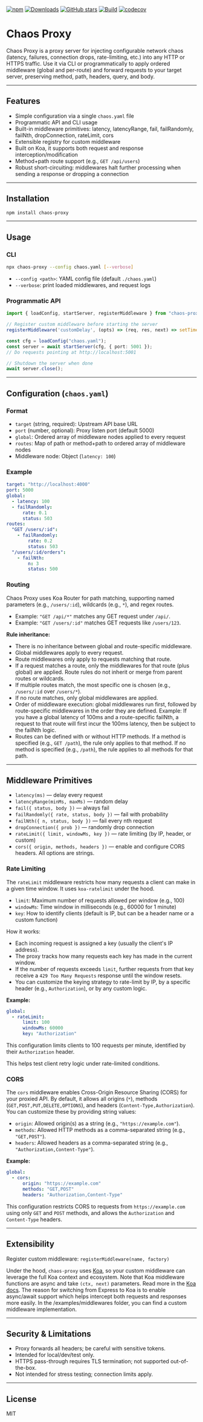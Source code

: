 [![npm](https://img.shields.io/npm/v/chaos-proxy)](https://www.npmjs.com/package/chaos-proxy)
[![Downloads](https://img.shields.io/npm/dm/chaos-proxy)](https://www.npmjs.com/package/chaos-proxy)
[![GitHub stars](https://img.shields.io/github/stars/gkoos/chaos-proxy?style=social)](https://github.com/gkoos/chaos-proxy)
[![Build](https://github.com/gkoos/chaos-proxy/actions/workflows/ci.yaml/badge.svg)](https://github.com/gkoos/chaos-proxy/actions)
[![codecov](https://codecov.io/gh/gkoos/chaos-proxy/branch/main/graph/badge.svg)](https://codecov.io/gh/gkoos/chaos-proxy)

# Chaos Proxy

Chaos Proxy is a proxy server for injecting configurable network chaos (latency, failures, connection drops, rate-limiting, etc.) into any HTTP or HTTPS traffic. Use it via CLI or programmatically to apply ordered middleware (global and per-route) and forward requests to your target server, preserving method, path, headers, query, and body.

---

## Features

- Simple configuration via a single `chaos.yaml` file
- Programmatic API and CLI usage
- Built-in middleware primitives: latency, latencyRange, fail, failRandomly, failNth, dropConnection, rateLimit, cors
- Extensible registry for custom middleware
- Built on Koa, it supports both request and response interception/modification
- Method+path route support (e.g., `GET /api/users`)
- Robust short-circuiting: middlewares halt further processing when sending a response or dropping a connection

---

## Installation

```bash
npm install chaos-proxy
```

---

## Usage

### CLI

```bash
npx chaos-proxy --config chaos.yaml [--verbose]
```
- `--config <path>`: YAML config file (default `./chaos.yaml`)
- `--verbose`: print loaded middlewares,  and request logs

### Programmatic API

```ts
import { loadConfig, startServer, registerMiddleware } from "chaos-proxy";

// Register custom middleware before starting the server
registerMiddleware('customDelay', (opts) => (req, res, next) => setTimeout(next, opts.ms));

const cfg = loadConfig("chaos.yaml");
const server = await startServer(cfg, { port: 5001 });
// Do requests pointing at http://localhost:5001

// Shutdown the server when done
await server.close();
```

---

## Configuration (`chaos.yaml`)

### Format

- `target` (string, required): Upstream API base URL
- `port` (number, optional): Proxy listen port (default 5000)
- `global`: Ordered array of middleware nodes applied to every request
- `routes`: Map of path or method+path to ordered array of middleware nodes
- Middleware node: Object (`latency: 100`)

### Example

```yaml
target: "http://localhost:4000"
port: 5000
global:
  - latency: 100
  - failRandomly:
      rate: 0.1
      status: 503
routes:
  "GET /users/:id":
    - failRandomly:
        rate: 0.2
        status: 503
  "/users/:id/orders":
    - failNth:
        n: 3
        status: 500
```

### Routing

Chaos Proxy uses Koa Router for path matching, supporting named parameters (e.g., `/users/:id`), wildcards (e.g., `*`), and regex routes.

- Example: `"GET /api/*"` matches any GET request under `/api/`.
- Example: `"GET /users/:id"` matches GET requests like `/users/123`.

**Rule inheritance:**
- There is no inheritance between global and route-specific middleware.
- Global middlewares apply to every request.
- Route middlewares only apply to requests matching that route.
- If a request matches a route, only the middlewares for that route (plus global) are applied. Route rules do not inherit or merge from parent routes or wildcards.
- If multiple routes match, the most specific one is chosen (e.g., `/users/:id` over `/users/*`).
- If no route matches, only global middlewares are applied.
- Order of middleware execution: global middlewares run first, followed by route-specific middlewares in the order they are defined. Example: If you have a global latency of 100ms and a route-specific failNth, a request to that route will first incur the 100ms latency, then be subject to the failNth logic.
- Routes can be defined with or without HTTP methods. If a method is specified (e.g., `GET /path`), the rule only applies to that method. If no method is specified (e.g., `/path`), the rule applies to all methods for that path.

---

## Middleware Primitives

- `latency(ms)` — delay every request
- `latencyRange(minMs, maxMs)` — random delay
- `fail({ status, body })` — always fail
- `failRandomly({ rate, status, body })` — fail with probability
- `failNth({ n, status, body })` — fail every nth request
- `dropConnection({ prob })` — randomly drop connection
- `rateLimit({ limit, windowMs, key })` — rate limiting (by IP, header, or custom)
- `cors({ origin, methods, headers })` — enable and configure CORS headers. All options are strings.

### Rate Limiting

The `rateLimit` middleware restricts how many requests a client can make in a given time window. It uses `koa-ratelimit` under the hood.

- `limit`: Maximum number of requests allowed per window (e.g., 100)
- `windowMs`: Time window in milliseconds (e.g., 60000 for 1 minute)
- `key`: How to identify clients (default is IP, but can be a header name or a custom function)

How it works:
- Each incoming request is assigned a key (usually the client's IP address).
- The proxy tracks how many requests each key has made in the current window.
- If the number of requests exceeds `limit`, further requests from that key receive a `429 Too Many Requests` response until the window resets.
- You can customize the keying strategy to rate-limit by IP, by a specific header (e.g., `Authorization`), or by any custom logic.

**Example:**
```yaml
global:
  - rateLimit:
      limit: 100
      windowMs: 60000
      key: "Authorization"
```

This configuration limits clients to 100 requests per minute, identified by their `Authorization` header.

This helps test client retry logic under rate-limited conditions.

### CORS

The `cors` middleware enables Cross-Origin Resource Sharing (CORS) for your proxied API. By default, it allows all origins (`*`), methods (`GET,POST,PUT,DELETE,OPTIONS`), and headers (`Content-Type,Authorization`). You can customize these by providing string values:
- `origin`: Allowed origin(s) as a string (e.g., `"https://example.com"`).
- `methods`: Allowed HTTP methods as a comma-separated string (e.g., `"GET,POST"`).
- `headers`: Allowed headers as a comma-separated string (e.g., `"Authorization,Content-Type"`).

**Example:**
```yaml
global:
  - cors:
      origin: "https://example.com"
      methods: "GET,POST"
      headers: "Authorization,Content-Type"
```

This configuration restricts CORS to requests from `https://example.com` using only `GET` and `POST` methods, and allows the `Authorization` and `Content-Type` headers.

---

## Extensibility

Register custom middleware: `registerMiddleware(name, factory)`

Under the hood, `chaos-proxy` uses [Koa](https://koajs.com/), so your custom middleware can leverage the full Koa context and ecosystem. Note that Koa middleware functions are async and take `(ctx, next)` parameters. Read more in the [Koa docs](https://koajs.com/#middleware). The reason for switching from Express to Koa is to enable async/await support which helps intercept both requests and responses more easily. In the /examples/middlewares folder, you can find a custom middleware implementation.

---

## Security & Limitations

- Proxy forwards all headers; be careful with sensitive tokens.
- Intended for local/dev/test only.
- HTTPS pass-through requires TLS termination; not supported out-of-the-box.
- Not intended for stress testing; connection limits apply.

---

## License

MIT
